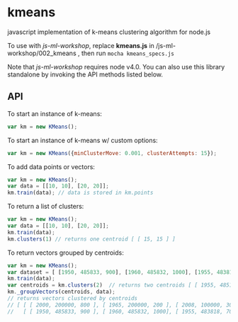 # kmeans
javascript implementation of k-means clustering algorithm for node.js

To use with *js-ml-workshop*, replace **kmeans.js** in /js-ml-workshop/002_kmeans
, then run ```mocha kmeans_specs.js```

Note that *js-ml-workshop* requires node v4.0. You can also use this library standalone by invoking the API methods listed below. 

## API
To start an instance of k-means:

```javascript
var km = new KMeans();
```

To start an instance of k-means w/ custom options:

```javascript
var km = new KMeans({minClusterMove: 0.001, clusterAttempts: 15});
```

To add data points or vectors:
```javascript
var km = new KMeans();
var data = [[10, 10], [20, 20]];
km.train(data); // data is stored in km.points
```

To return a list of clusters:
```javascript
var km = new KMeans();
var data = [[10, 10], [20, 20]];
km.train(data);
km.clusters(1) // returns one centroid [ [ 15, 15 ] ]
```

To return vectors grouped by centroids:
```javascript
var km = new KMeans();
var dataset = [ [1950, 485833, 900], [1960, 485832, 1000], [1955, 483818, 700], [2000, 200000, 800], [1965, 200000, 200], [2008, 100000, 300] ];
km.train(data);
var centroids = km.clusters(2)  // returns two centroids [ [ 1955, 485161, 866.66 ], [ 1991, 166666.66, 433.33 ] ]
km._groupVectors(centroids, data); 
// returns vectors clustered by centroids
// [ [ [ 2000, 200000, 800 ], [ 1965, 200000, 200 ], [ 2008, 100000, 300 ] ], 
//   [ [ 1950, 485833, 900 ], [ 1960, 485832, 1000], [ 1955, 483818, 700 ] ] ]
```
